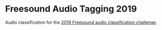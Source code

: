 # Freesound Audio Tagging 2019

Audio classification for the [2019 Freesound audio classification challenge](https://www.kaggle.com/competitions/freesound-audio-tagging-2019/overview).

